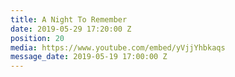```yaml
---
title: A Night To Remember
date: 2019-05-29 17:20:00 Z
position: 20
media: https://www.youtube.com/embed/yVjjYhbkaqs
message_date: 2019-05-19 17:00:00 Z
---
```


